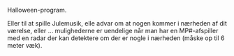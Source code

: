 Halloween-program.

Eller til at spille Julemusik, elle advar om at nogen kommer i nærheden af dit værelse, eller ...
mulighederne er uendelige når man har en MP#-afspiller med en radar der kan detektere om
der er nogle i nærheden (måske op til 6 meter væk).